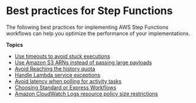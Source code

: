 # Best practices for Step Functions<a name="sfn-best-practices"></a>

The following best practices for implementing AWS Step Functions workflows can help you optimize the performance of your implementations\.

**Topics**
+ [Use timeouts to avoid stuck executions](sfn-stuck-execution.md)
+ [Use Amazon S3 ARNs instead of passing large payloads](avoid-exec-failures.md)
+ [Avoid Reaching the history quota](bp-history-limit.md)
+ [Handle Lambda service exceptions](bp-lambda-serviceexception.md)
+ [Avoid latency when polling for activity tasks](bp-activity-pollers.md)
+ [Choosing Standard or Express Workflows](bp-express.md)
+ [Amazon CloudWatch Logs resource policy size restrictions](bp-cwl.md)